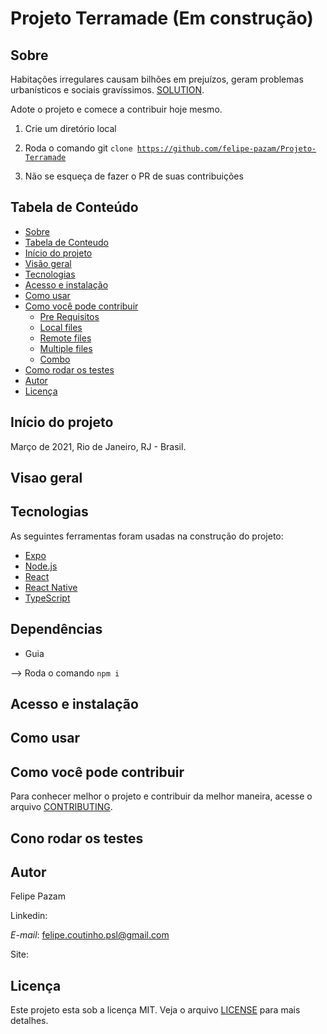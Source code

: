 # Projeto Terramade (Em construção)

## Sobre

Habitações irregulares causam bilhões em prejuízos, geram problemas urbanísticos e sociais gravíssimos. <a href="">SOLUTION<a>.

Adote o projeto e comece a contribuir hoje mesmo. 

<p aling="center">
  
1. Crie um diretório local 

2. Roda o comando git <code>clone https://github.com/felipe-pazam/Projeto-Terramade</code></p>

3. Não se esqueça de fazer o PR de suas contribuições


## Tabela de Conteúdo

   * [Sobre](#Sobre)
   * [Tabela de Conteudo](#tabela-de-conteudo)
   * [Início do projeto](#inicio-do-projeto)
   * [Visão geral](#visao-geral)
   * [Tecnologias](#tecnologias)
   * [Acesso e instalação](#acesso-e-instalacao)
   * [Como usar](#como-usar)
   * [Como você pode contribuir](#como-voce-pode-contribuir)
      * [Pre Requisitos](#pre-requisitos)
      * [Local files](#local-files)
      * [Remote files](#remote-files)
      * [Multiple files](#multiple-files)
      * [Combo](#combo)
   * [Como rodar os testes](#como-rodar-os-testes)
   * [Autor](#autor)
   * [Licença](#licenca)

<!--
   Titulo
Status
Tabela de Conteúdos
Descrição
Layout ou Deploy da aplicação
Pré-requisitos
Dependências e Libs Instaladas
Como rodar a aplicação

/
Como rodar os testes
Database
Solução de problemas
Contribuintes
Tarefas em aberto
Licença
/  

-->
## Início do projeto 

Março de 2021, Rio de Janeiro, RJ - Brasil.

## Visao geral

## Tecnologias

As seguintes ferramentas foram usadas na construção do projeto:

- [Expo](https://expo.io/)
- [Node.js](https://nodejs.org/en/)
- [React](https://pt-br.reactjs.org/)
- [React Native](https://reactnative.dev/)
- [TypeScript](https://www.typescriptlang.org/)
  
## Dependências
  
  - Guia
  
--> Roda o comando `npm i`


## Acesso e instalação

## Como usar

## Como você pode contribuir

Para conhecer melhor o projeto e contribuir da melhor maneira, acesse o arquivo <a href="">CONTRIBUTING</a>.

## Cono rodar os testes
  
## Autor

Felipe Pazam

Linkedin: 

*E-mail*: felipe.coutinho.psl@gmail.com

Site:

## Licença
Este projeto esta sob a licença MIT. Veja o arquivo [LICENSE](.github/license.txt) para mais detalhes.

